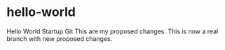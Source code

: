 # hello-world
Hello World Startup Git
This are my proposed changes.
This is now a real branch with new proposed changes.
